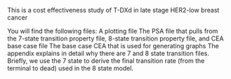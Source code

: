 This is a cost effectiveness study of T-DXd in late stage HER2-low breast cancer

You will find the following files: 
  A plotting file 
  The PSA file that pulls from the 7-state transition property file, 8-state transition property file, and CEA base case file 
  The base case CEA that is used for generating graphs 
  The appendix explains in detail why there are 7 and 8 state transition files. Briefly, we use the 7 state to derive the final transition rate (from the terminal to dead) used in the 8 state model. 
